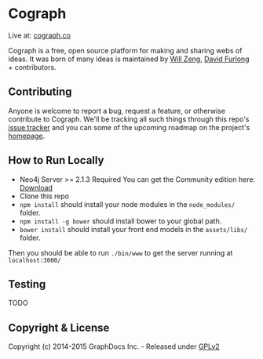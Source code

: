 Cograph
=====
Live at: [cograph.co](http://cograph.co)


Cograph is a free, open source platform for making and sharing webs of ideas.
It was born of many ideas is maintained by [Will Zeng](https://github.com/willzeng), [David Furlong](https://github.com/davidfurlong/) + contributors.

Contributing
----------
Anyone is welcome to report a bug, request a feature, or otherwise contribute to Cograph.  We'll be tracking all such things through this repo's [issue tracker](https://github.com/willzeng/cograph/issues) and you can some of the upcoming roadmap on the project's [homepage](http://cograph.co).

How to Run Locally
----------

- Neo4j Server >= 2.1.3 Required
You can get the Community edition here: [Download](http://neo4j.com/download-4/?utm_expid=86168100-4.4jhtKky8TSanVw1z1BH-8A.3&utm_referrer=http%3A%2F%2Fneo4j.com%2F)
- Clone this repo
- `npm install` should install your node modules in the `node_modules/` folder.
- `npm install -g bower` should install bower to your global path.
- `bower install` should install your front end models in the `assets/libs/` folder.

Then you should be able to run `./bin/www` to get the server running at `localhost:3000/`

Testing
-------
TODO

Copyright & License
-------
Copyright (c) 2014-2015 GraphDocs Inc. - Released under [GPLv2](https://github.com/willzeng/cograph/blob/dev/LICENSE)
